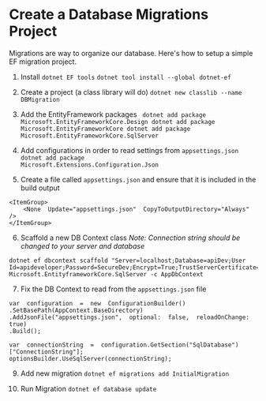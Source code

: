 # Create a Database Migrations Project

Migrations are way to organize our database. Here's how to setup a simple EF migration project.

1. Install `dotnet EF tools`
`dotnet tool install --global dotnet-ef`

  
2. Create a project (a class library will do)
`dotnet new classlib --name DBMigration`

3. Add the EntityFramework packages
	<code>
    dotnet add package Microsoft.EntityFrameworkCore.Design
    dotnet add package Microsoft.EntityFrameworkCore
    dotnet add package Microsoft.EntityFrameworkCore.SqlServer
    </code>
4. Add configurations in order to read settings from `appsettings.json`
	<code>
	dotnet add package Microsoft.Extensions.Configuration.Json
	</code>

5. Create a file called `appsettings.json` and ensure that it is included in the build output
```
<ItemGroup>
    <None  Update="appsettings.json"  CopyToOutputDirectory="Always" />
</ItemGroup>
```
6. Scaffold a new DB Context class
*Note: Connection string should be changed to your server and database*
```
dotnet ef dbcontext scaffold "Server=localhost;Database=apiDev;User Id=apideveloper;Password=SecureDev;Encrypt=True;TrustServerCertificate=True" Microsoft.EntityframeworkCore.SqlServer -c AppDbContext
```

7. Fix the DB Context to read from the `appsettings.json` file
```
var  configuration  =  new  ConfigurationBuilder()
.SetBasePath(AppContext.BaseDirectory)
.AddJsonFile("appsettings.json",  optional:  false,  reloadOnChange:  true)
.Build();

var  connectionString  =  configuration.GetSection("SqlDatabase")["ConnectionString"];
optionsBuilder.UseSqlServer(connectionString);
```
9. Add new migration
`dotnet ef migrations add InitialMigration`

10. Run Migration
`dotnet ef database update`